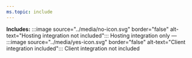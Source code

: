 ```yaml
---
ms.topic: include
---
```


**Includes:** :::image source="../media/no-icon.svg" border="false" alt-text="Hosting integration not included"::: Hosting integration only — :::image source="../media/yes-icon.svg" border="false" alt-text="Client integration included"::: Client integration not included
